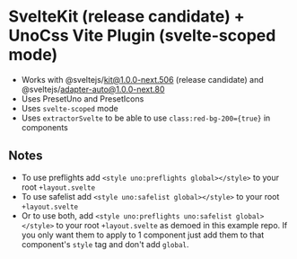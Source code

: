 # SvelteKit (release candidate) + UnoCss Vite Plugin (svelte-scoped mode)

- Works with @sveltejs/kit@1.0.0-next.506 (release candidate) and @sveltejs/adapter-auto@1.0.0-next.80
- Uses PresetUno and PresetIcons
- Uses `svelte-scoped` mode
- Uses `extractorSvelte` to be able to use `class:red-bg-200={true}` in components

## Notes

- To use preflights add `<style uno:preflights global></style>` to your root `+layout.svelte`
- To use safelist add `<style uno:safelist global></style>` to your root `+layout.svelte`
- Or to use both, add `<style uno:preflights uno:safelist global></style>` to your root `+layout.svelte` as demoed in this example repo. If you only want them to apply to 1 component just add them to that component's `style` tag and don't add `global`.
